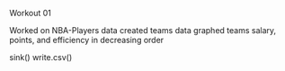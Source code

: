 Workout 01

Worked on NBA-Players data
created teams data
graphed teams salary, points, and efficiency in decreasing order

sink()
write.csv()